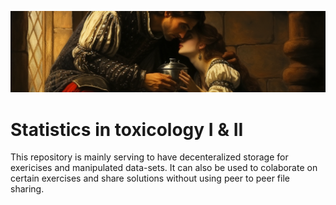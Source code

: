![alt text](assets/romeo_and_juliet.png "romeo and juliet in the style of rembrand, prompted with midjourney")
# Statistics in toxicology I & II
This repository is mainly serving to have decenteralized storage for exericises and manipulated data-sets. It can also be used to colaborate on certain exercises and share solutions without using peer to peer file sharing.
